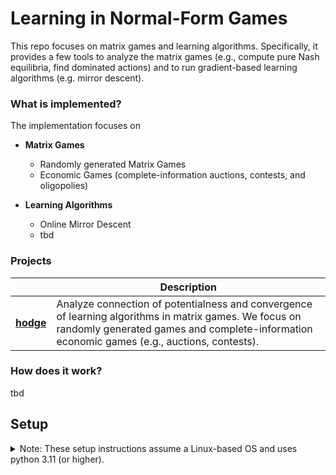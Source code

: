 # Learning in Normal-Form Games
This repo focuses on matrix games and learning algorithms.
Specifically, it provides a few tools to analyze the matrix games (e.g., compute pure Nash equilibria, find dominated actions) and to run gradient-based learning algorithms (e.g. mirror descent).

### What is implemented?
The implementation focuses on 
- **Matrix Games**
    - Randomly generated Matrix Games
    - Economic Games (complete-information auctions, contests, and oligopolies)

- **Learning Algorithms**
    - Online Mirror Descent 
    - tbd

### Projects

|  | Description |
| ------- | ----------- |
| [**hodge**](./projects/hodge/)<br>| Analyze connection of potentialness and convergence of learning algorithms in matrix games. We focus on randomly generated games and complete-information economic games (e.g., auctions, contests). |


### How does it work?
tbd



## Setup
<details><summary>
Note: These setup instructions assume a Linux-based OS and uses python 3.11 (or higher).
</summary>
Install virtualenv (or whatever you prefer for virtual environments)

```
sudo apt-get install virtualenv
```
Create a virtual environment with virtual env (you can also choose your own name)

```
virtualenv -p python3 venv_games
```
You can specify the python version for the virtual environment via the -p flag. 
Note that this version already needs to be installed on the system (e.g. `virtualenv - p python3 venv` uses the 
standard python3 version from the system).

activate the environment with
```
source ./venv/bin/activate
```

Install all requirements

```
pip install -r requirements.txt
```

Install the decomposition package.

```
pip install -e .
```

You can also run "pip install ." if you don't want to edit the code. The "-e" flag ensures that pip does not copy the code but uses the editable files instead.


**For Development, install pre-commit hooks**<br>
Install pre-commit hooks for your project

```
pre-commit install
```
Verify by running on all files:
```
pre-commit run --all-files
```

For more information see https://pre-commit.com/.
</details>
